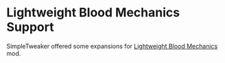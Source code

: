 # Lightweight Blood Mechanics Support

SimpleTweaker offered some expansions for [Lightweight Blood Mechanics](https://www.curseforge.com/minecraft/mc-mods/lightweight-blood-mechanics) mod.
